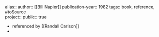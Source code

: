 alias::
author:: [[Bill Napier]] 
publication-year:: 1982
tags:: book, reference, #toSource  
project:: 
public:: true

- referenced by [[Randall Carlson]]
-